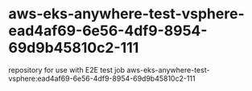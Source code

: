 # aws-eks-anywhere-test-vsphere-ead4af69-6e56-4df9-8954-69d9b45810c2-111
repository for use with E2E test job aws-eks-anywhere-test-vsphere:ead4af69-6e56-4df9-8954-69d9b45810c2-111
